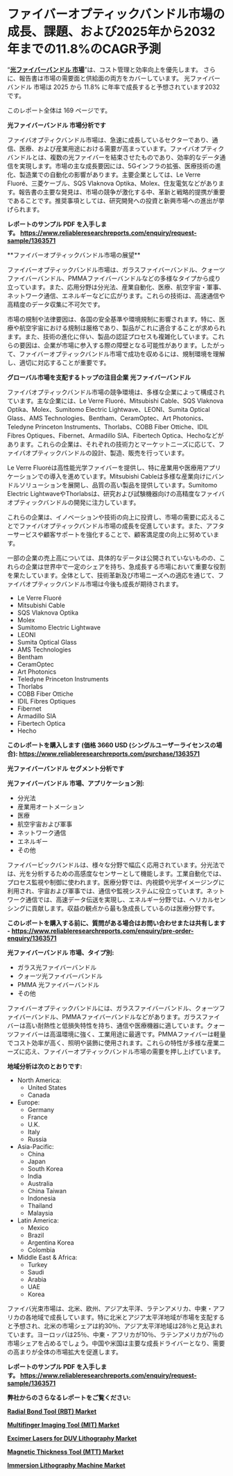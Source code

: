 <p><h1>ファイバーオプティックバンドル市場の成長、課題、および2025年から2032年までの11.8%のCAGR予測</h1></p><p>&ldquo;<strong><a href="https://www.reliableresearchreports.com/global-fiber-optic-bundles-market-r1363571?utm_campaign=107&utm_medium=9&utm_source=Github&utm_content=ia&utm_term=01032025&utm_id=fiber-optic-bundles">光ファイバーバンドル 市場</a></strong>&rdquo;は、コスト管理と効率向上を優先します。 さらに、報告書は市場の需要面と供給面の両方をカバーしています。 光ファイバーバンドル 市場は 2025 から 11.8% に年率で成長すると予想されています2032 です。</p>
<p>このレポート全体は 169 ページです。</p>
<p><strong>光ファイバーバンドル 市場分析です</strong></p>
<p><p>ファイバオプティクバンドル市場は、急速に成長しているセクターであり、通信、医療、および産業用途における需要が高まっています。ファイバオプティクバンドルとは、複数の光ファイバーを結束させたものであり、効率的なデータ通信を実現します。市場の主な成長要因には、5Gインフラの拡張、医療技術の進化、製造業での自動化の影響があります。主要企業としては、Le Verre Fluoré、三菱ケーブル、SQS Vlaknova Optika、Molex、住友電気などがあります。報告書の主要な発見は、市場の競争が激化する中、革新と戦略的提携が重要であることです。推奨事項としては、研究開発への投資と新興市場への進出が挙げられます。</p></p>
<p><strong>レポートのサンプル PDF を入手します。&nbsp;<a href="https://www.reliableresearchreports.com/enquiry/request-sample/1363571?utm_campaign=107&utm_medium=9&utm_source=Github&utm_content=ia&utm_term=01032025&utm_id=fiber-optic-bundles">https://www.reliableresearchreports.com/enquiry/request-sample/1363571</a></strong></p>
<p><p>**ファイバーオプティックバンドル市場の展望**</p><p>ファイバーオプティックバンドル市場は、ガラスファイバーバンドル、クォーツファイバーバンドル、PMMAファイバーバンドルなどの多様なタイプから成り立っています。また、応用分野は分光法、産業自動化、医療、航空宇宙・軍事、ネットワーク通信、エネルギーなどに広がります。これらの技術は、高速通信や高精度のデータ収集に不可欠です。</p><p>市場の規制や法律要因は、各国の安全基準や環境規制に影響されます。特に、医療や航空宇宙における規制は厳格であり、製品がこれに適合することが求められます。また、技術の進化に伴い、製品の認証プロセスも複雑化しています。これらの要因は、企業が市場に参入する際の障壁となる可能性があります。したがって、ファイバーオプティックバンドル市場で成功を収めるには、規制環境を理解し、適切に対応することが重要です。</p></p>
<p><strong>グローバル市場を支配するトップの注目企業 光ファイバーバンドル</strong></p>
<p><p>ファイバオプティックバンドル市場の競争環境は、多様な企業によって構成されています。主な企業には、Le Verre Fluoré、Mitsubishi Cable、SQS Vlaknova Optika、Molex、Sumitomo Electric Lightwave、LEONI、Sumita Optical Glass、AMS Technologies、Bentham、CeramOptec、Art Photonics、Teledyne Princeton Instruments、Thorlabs、COBB Fiber Ottiche、IDIL Fibres Optiques、Fibernet、Armadillo SIA、Fibertech Optica、Hechoなどがあります。これらの企業は、それぞれの技術力とマーケットニーズに応じて、ファイバオプティックバンドルの設計、製造、販売を行っています。</p><p>Le Verre Fluoréは高性能光学ファイバーを提供し、特に産業用や医療用アプリケーションでの導入を進めています。Mitsubishi Cableは多様な産業向けにバンドルソリューションを展開し、品質の高い製品を提供しています。Sumitomo Electric LightwaveやThorlabsは、研究および試験機器向けの高精度なファイバオプティックバンドルの開発に注力しています。</p><p>これらの企業は、イノベーションや技術の向上に投資し、市場の需要に応えることでファイバオプティックバンドル市場の成長を促進しています。また、アフターサービスや顧客サポートを強化することで、顧客満足度の向上に努めています。</p><p>一部の企業の売上高については、具体的なデータは公開されていないものの、これらの企業は世界中で一定のシェアを持ち、急成長する市場において重要な役割を果たしています。全体として、技術革新及び市場ニーズへの適応を通じて、ファイバオプティックバンドル市場は今後も成長が期待されます。</p></p>
<p><ul><li>Le Verre Fluoré</li><li>Mitsubishi Cable</li><li>SQS Vlaknova Optika</li><li>Molex</li><li>Sumitomo Electric Lightwave</li><li>LEONI</li><li>Sumita Optical Glass</li><li>AMS Technologies</li><li>Bentham</li><li>CeramOptec</li><li>Art Photonics</li><li>Teledyne Princeton Instruments</li><li>Thorlabs</li><li>COBB Fiber Ottiche</li><li>IDIL Fibres Optiques</li><li>Fibernet</li><li>Armadillo SIA</li><li>Fibertech Optica</li><li>Hecho</li></ul></p>
<p><strong>このレポートを購入します (価格 3660 USD (シングルユーザーライセンスの場合):&nbsp;<a href="https://www.reliableresearchreports.com/purchase/1363571?utm_campaign=107&utm_medium=9&utm_source=Github&utm_content=ia&utm_term=01032025&utm_id=fiber-optic-bundles">https://www.reliableresearchreports.com/purchase/1363571</a></strong></p>
<p><strong>光ファイバーバンドル セグメント分析です</strong></p>
<p><strong>光ファイバーバンドル 市場、アプリケーション別:</strong></p>
<p><ul><li>分光法</li><li>産業用オートメーション</li><li>医療</li><li>航空宇宙および軍事</li><li>ネットワーク通信</li><li>エネルギー</li><li>その他</li></ul></p>
<p><p>ファイバーピックバンドルは、様々な分野で幅広く応用されています。分光法では、光を分析するための高感度なセンサーとして機能します。工業自動化では、プロセス監視や制御に使われます。医療分野では、内視鏡や光学イメージングに利用され、宇宙および軍事では、通信や監視システムに役立っています。ネットワーク通信では、高速データ伝送を実現し、エネルギー分野では、ヘリカルセンシングに貢献します。収益の観点から最も急成長しているのは医療分野です。</p></p>
<p><strong>このレポートを購入する前に、質問がある場合はお問い合わせまたは共有します - <a href="https://www.reliableresearchreports.com/enquiry/pre-order-enquiry/1363571?utm_campaign=107&utm_medium=9&utm_source=Github&utm_content=ia&utm_term=01032025&utm_id=fiber-optic-bundles">https://www.reliableresearchreports.com/enquiry/pre-order-enquiry/1363571</a></strong></p>
<p><strong>光ファイバーバンドル 市場、タイプ別:</strong></p>
<p><ul><li>ガラス光ファイバーバンドル</li><li>クォーツ光ファイバーバンドル</li><li>PMMA 光ファイバーバンドル</li><li>その他</li></ul></p>
<p><p>ファイバーオプティックバンドルには、ガラスファイバーバンドル、クォーツファイバーバンドル、PMMAファイバーバンドルなどがあります。ガラスファイバーは高い耐熱性と低損失特性を持ち、通信や医療機器に適しています。クォーツファイバーは高温環境に強く、工業用途に最適です。PMMAファイバーは軽量でコスト効率が高く、照明や装飾に使用されます。これらの特性が多様な産業ニーズに応え、ファイバーオプティックバンドル市場の需要を押し上げています。</p></p>
<p><strong>地域分析は次のとおりです:</strong></p>
<p><ul>
    <li>
        North America:
        <ul>
            <li>United States</li>
            <li>Canada</li>
        </ul>
    </li>
    <li>
        Europe:
        <ul>
            <li>Germany</li>
            <li>France</li>
            <li>U.K.</li>
            <li>Italy</li>
            <li>Russia</li>
        </ul>
    </li>
    <li>
        Asia-Pacific:
        <ul>
            <li>China</li>
            <li>Japan</li>
            <li>South Korea</li>
            <li>India</li>
            <li>Australia</li>
            <li>China Taiwan</li>
            <li>Indonesia</li>
            <li>Thailand</li>
            <li>Malaysia</li>
        </ul>
    </li>
    <li>
        Latin America:
        <ul>
            <li>Mexico</li>
            <li>Brazil</li>
            <li>Argentina Korea</li>
            <li>Colombia</li>
        </ul>
    </li>
    <li>
        Middle East & Africa:
        <ul>
            <li>Turkey</li>
            <li>Saudi</li>
            <li>Arabia</li>
            <li>UAE</li>
            <li>Korea</li>
        </ul>
    </li>
    </ul></p>
<p><p>ファイバ光束市場は、北米、欧州、アジア太平洋、ラテンアメリカ、中東・アフリカの各地域で成長しています。特に北米とアジア太平洋地域が市場を支配すると予想され、北米の市場シェアは約30％、アジア太平洋地域は28％と見込まれています。ヨーロッパは25％、中東・アフリカが10％、ラテンアメリカが7％の市場シェアを占めるでしょう。中国や米国は主要な成長ドライバーとなり、需要の高まりが全体の市場拡大を促進します。</p></p>
<p><strong>レポートのサンプル PDF を入手します。&nbsp;<a href="https://www.reliableresearchreports.com/enquiry/request-sample/1363571?utm_campaign=107&utm_medium=9&utm_source=Github&utm_content=ia&utm_term=01032025&utm_id=fiber-optic-bundles">https://www.reliableresearchreports.com/enquiry/request-sample/1363571</a></strong></p>
<p><strong></strong></p>
<p><strong></strong></p>
<p><strong></strong></p>
<p><strong></strong></p>
<p><strong>弊社からのさらなるレポートをご覧ください:</strong></p>
<p><strong><p><a href="https://github.com/risingtrista99259/Market-Research-Report-List-1/blob/main/radial-bond-tool-rbt-market.md?utm_campaign=107&utm_medium=9&utm_source=Github&utm_content=ia&utm_term=01032025&utm_id=fiber-optic-bundles">Radial Bond Tool (RBT) Market</a></p><p><a href="https://github.com/akaalahk/Market-Research-Report-List-1/blob/main/multifinger-imaging-tool-mit-market.md?utm_campaign=107&utm_medium=9&utm_source=Github&utm_content=ia&utm_term=01032025&utm_id=fiber-optic-bundles">Multifinger Imaging Tool (MIT) Market</a></p><p><a href="https://github.com/petbigbeepjn/Market-Research-Report-List-1/blob/main/excimer-lasers-for-duv-lithography-market.md?utm_campaign=107&utm_medium=9&utm_source=Github&utm_content=ia&utm_term=01032025&utm_id=fiber-optic-bundles">Excimer Lasers for DUV Lithography Market</a></p><p><a href="https://github.com/hartsockdonnette82/Market-Research-Report-List-1/blob/main/magnetic-thickness-tool-mtt-market.md?utm_campaign=107&utm_medium=9&utm_source=Github&utm_content=ia&utm_term=01032025&utm_id=fiber-optic-bundles">Magnetic Thickness Tool (MTT) Market</a></p><p><a href="https://github.com/dmitriyvo6rog/Market-Research-Report-List-1/blob/main/immersion-lithography-machine-market.md?utm_campaign=107&utm_medium=9&utm_source=Github&utm_content=ia&utm_term=01032025&utm_id=fiber-optic-bundles">Immersion Lithography Machine Market</a></p></strong></p>
